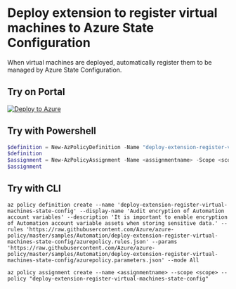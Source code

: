 # Deploy extension to register virtual machines to Azure State Configuration

When virtual machines are deployed, automatically register them to be managed by Azure State Configuration.

## Try on Portal

[![Deploy to Azure](http://azuredeploy.net/deploybutton.png)](https://portal.azure.com/#blade/Microsoft_Azure_Policy/CreatePolicyDefinitionBlade/uri/https%3A%2F%2Fraw.githubusercontent.com%2FAzure%2Fazure-policy%2Fmaster%2Fsamples%2FAutomation%2Fdeploy-extension-register-virtual-machines-state-config%2Fazurepolicy.json)

## Try with Powershell

````powershell
$definition = New-AzPolicyDefinition -Name "deploy-extension-register-virtual-machines-state-config" -DisplayName "Deploy extension to register virtual machines to Azure State Configuration" -description "When virtual machines are deployed, automatically register them to be managed by Azure State Configuration." -Policy 'https://raw.githubusercontent.com/Azure/azure-policy/master/samples/Automation/deploy-extension-register-virtual-machines-state-config/azurepolicy.rules.json' -Parameter 'https://raw.githubusercontent.com/Azure/azure-policy/master/samples/Automation/deploy-extension-register-virtual-machines-state-config/azurepolicy.parameters.json' -Mode All
$definition
$assignment = New-AzPolicyAssignment -Name <assignmentname> -Scope <scope>  -PolicyDefinition $definition
$assignment 
````

## Try with CLI

````cli
az policy definition create --name 'deploy-extension-register-virtual-machines-state-config' --display-name 'Audit encryption of Automation account variables' --description 'It is important to enable encryption of Automation account variable assets when storing sensitive data.' --rules 'https://raw.githubusercontent.com/Azure/azure-policy/master/samples/Automation/deploy-extension-register-virtual-machines-state-config/azurepolicy.rules.json' --params 'https://raw.githubusercontent.com/Azure/azure-policy/master/samples/Automation/deploy-extension-register-virtual-machines-state-config/azurepolicy.parameters.json' --mode All

az policy assignment create --name <assignmentname> --scope <scope> --policy "deploy-extension-register-virtual-machines-state-config" 
````
